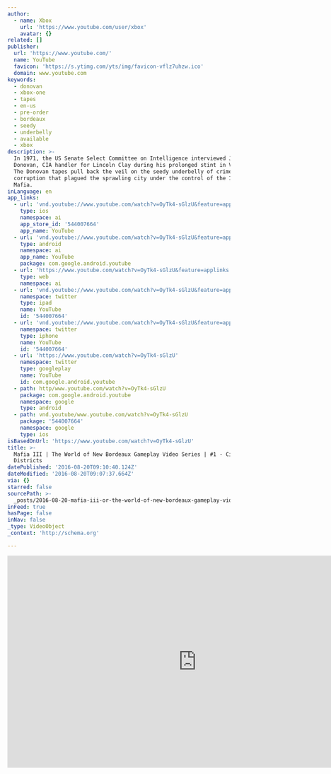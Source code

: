 ```yaml
---
author:
  - name: Xbox
    url: 'https://www.youtube.com/user/xbox'
    avatar: {}
related: []
publisher:
  url: 'https://www.youtube.com/'
  name: YouTube
  favicon: 'https://s.ytimg.com/yts/img/favicon-vflz7uhzw.ico'
  domain: www.youtube.com
keywords:
  - donovan
  - xbox-one
  - tapes
  - en-us
  - pre-order
  - bordeaux
  - seedy
  - underbelly
  - available
  - xbox
description: >-
  In 1971, the US Senate Select Committee on Intelligence interviewed John
  Donovan, CIA handler for Lincoln Clay during his prolonged stint in Vietnam.
  The Donovan tapes pull back the veil on the seedy underbelly of crime and
  corruption that plagued the sprawling city under the control of the Italian
  Mafia.
inLanguage: en
app_links:
  - url: 'vnd.youtube://www.youtube.com/watch?v=OyTk4-sGlzU&feature=applinks'
    type: ios
    namespace: ai
    app_store_id: '544007664'
    app_name: YouTube
  - url: 'vnd.youtube://www.youtube.com/watch?v=OyTk4-sGlzU&feature=applinks'
    type: android
    namespace: ai
    app_name: YouTube
    package: com.google.android.youtube
  - url: 'https://www.youtube.com/watch?v=OyTk4-sGlzU&feature=applinks'
    type: web
    namespace: ai
  - url: 'vnd.youtube://www.youtube.com/watch?v=OyTk4-sGlzU&feature=applinks'
    namespace: twitter
    type: ipad
    name: YouTube
    id: '544007664'
  - url: 'vnd.youtube://www.youtube.com/watch?v=OyTk4-sGlzU&feature=applinks'
    namespace: twitter
    type: iphone
    name: YouTube
    id: '544007664'
  - url: 'https://www.youtube.com/watch?v=OyTk4-sGlzU'
    namespace: twitter
    type: googleplay
    name: YouTube
    id: com.google.android.youtube
  - path: http/www.youtube.com/watch?v=OyTk4-sGlzU
    package: com.google.android.youtube
    namespace: google
    type: android
  - path: vnd.youtube/www.youtube.com/watch?v=OyTk4-sGlzU
    package: '544007664'
    namespace: google
    type: ios
isBasedOnUrl: 'https://www.youtube.com/watch?v=OyTk4-sGlzU'
title: >-
  Mafia III | The World of New Bordeaux Gameplay Video Series | #1 - City
  Districts
datePublished: '2016-08-20T09:10:40.124Z'
dateModified: '2016-08-20T09:07:37.664Z'
via: {}
starred: false
sourcePath: >-
  _posts/2016-08-20-mafia-iii-or-the-world-of-new-bordeaux-gameplay-video-series.md
inFeed: true
hasPage: false
inNav: false
_type: VideoObject
_context: 'http://schema.org'

---
```

<iframe src="https://cdn.embedly.com/widgets/media.html?src=https%3A%2F%2Fwww.youtube.com%2Fembed%2FOyTk4-sGlzU%3Ffeature%3Doembed&amp;url=http%3A%2F%2Fwww.youtube.com%2Fwatch%3Fv%3DOyTk4-sGlzU&amp;image=https%3A%2F%2Fi.ytimg.com%2Fvi%2FOyTk4-sGlzU%2Fhqdefault.jpg&amp;key=b7d04c9b404c499eba89ee7072e1c4f7&amp;type=text%2Fhtml&amp;schema=youtube" width="854" height="480" scrolling="no" frameborder="0" allowfullscreen="" style=""></iframe>